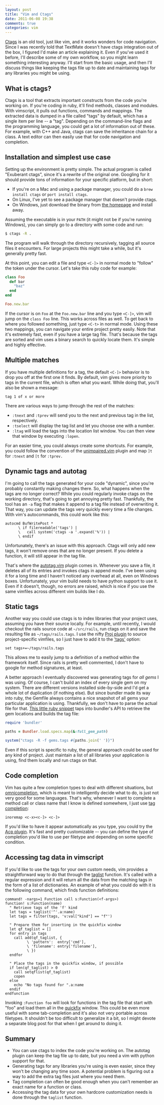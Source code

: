 ```yaml
---
layout: post
title: "Vim and Ctags"
date: 2011-06-08 19:38
comments: true
categories: vim
---
```


[Ctags](http://ctags.sourceforge.net/) is an old tool, just like vim, and it
works wonders for code navigation. Since I was recently told that TextMate
doesn't have ctags integration out of the box, I figured I'd make an article
explaining it. Even if you've used it before, I'll describe some of my own
workflow, so you might learn something interesting anyway. I'll start from the
basic usage, and then I'll discuss things like keeping the tags file up to date
and maintaining tags for any libraries you might be using.

<!-- more -->

## What is ctags?

Ctags is a tool that extracts important constructs from the code you're working
on. If you're coding in ruby, it'll find methods, classes and modules. With
vimscript, it pulls out functions, commands and mappings. The extracted data is
dumped in a file called "tags" by default, which has a single item per line --
a "tag". Depending on the command-line flags and the programming language, you
could get a lot of information out of these. For example, with C++ and Java,
ctags can save the inheritance chain for a class. A text editor can then easily
use that for code navigation and completion.

## Installation and simplest use case

Setting up the environment is pretty simple. The actual program is called
"Exuberant ctags", since it's a rewrite of the original one. Googling for it
should provide tons of information for your specific platform, but in short:

  - If you're on a Mac and using a package manager, you could do a `brew
    install ctags` or `port install ctags`.
  - On Linux, I've yet to see a package manager that doesn't provide ctags.
  - On Windows, just download the binary from
    [the homepage](http://ctags.sourceforge.net/) and install away.

Assuming the executable is in your `PATH` (it might not be if you're running
Windows), you can simply go to a directory with some code and run:

``` bash
$ ctags -R .
```

The program will walk through the directory recursively, tagging all source
files it encounters. For large projects this might take a while, but it's
generally pretty fast.

At this point, you can edit a file and type `<C-]>` in normal mode to "follow"
the token under the cursor. Let's take this ruby code for example:

``` ruby
class Foo
  def bar
    "baz"
  end
end

Foo.new.bar
```

If the cursor is on `Foo` at the `Foo.new.bar` line and you type `<C-]>`, vim
will jump on the `class Foo` line. This works across files as well. To get back
to where you followed something, just type `<C-t>` in normal mode. Using these
two mappings, you can navigate your entire project pretty easily. Note that
it's extremely fast, even if you have a large tag file. That's because the tags
are sorted and vim uses a binary search to quickly locate them. It's simple and
highly effective.

## Multiple matches

If you have multiple definitions for a tag, the default `<C-]>` behavior is to
drop you off at the first one it finds. By default, vim gives more priority to
tags in the current file, which is often what you want. While doing that,
you'll also be shown a message:

```
tag 1 of x or more
```

There are various ways to jump through the rest of the matches:

  - `:tnext` and `:tprev` will send you to the next and previous tag in the
    list, respectively.
  - `:tselect` will display the tag list and let you choose one with a number.
  - `:ltag` will load the tags into the location list window. You can then view
    that window by executing `:lopen`.

For an easier time, you could always create some shortcuts. For example, you
could follow the convention of the
[unimpaired.vim](http://www.vim.org/scripts/script.php?script_id=1590)
plugin and map `]t` for `:tnext` and `[t` for `:tprev.`

## Dynamic tags and autotag

I'm going to call the tags generated for your code "dynamic", since you're
probably constantly making changes there. So, what happens when the tags are no
longer correct? While you could regularly invoke ctags on the working
directory, that's going to get annoying pretty fast. Thankfully, the tool has
an `-a` flag that makes it append to a tag file instead of overwriting it. That
way, you can update the tags very quickly every time a file changes. With vim's
autocommands, this could work like this:

``` vim
autocmd BufWritePost *
      \ if filereadable('tags') |
      \   call system('ctags -a '.expand('%')) |
      \ endif
```

Unfortunately, there's an issue with this approach. Ctags will only add new
tags, it won't remove ones that are no longer present. If you delete a
function, it will still appear in the tag file.

That's where the
[autotag.vim](http://www.vim.org/scripts/script.php?script_id=1343)
plugin comes in. Whenever you save a file, it deletes all of its entries and
invokes ctags in append mode. I've been using it for a long time and I haven't
noticed any overhead at all, even on Windows boxes. Unfortunately, your vim
build needs to have python support to use it. Even if it doesn't, though, no
errors are raised, which is nice if you use the same vimfiles across different
vim builds like I do.

## Static tags

Another way you could use ctags is to index libraries that your project uses,
assuming you have their source locally. For example, until recently, I would
checkout the rails source code at `~/src/rails`, run ctags on it and save the
resulting file as `~/tags/rails.tags`. I use the nifty
[Proj plugin](http://www.vim.org/scripts/script.php?script_id=2719)
to
source project-specific vimfiles, so I just have to add it to the
['tags'](http://vimdoc.sourceforge.net/htmldoc/options.html#%27tags%27)
option:

``` vim
set tags+=~/tags/rails.tags
```

This allows me to easily jump to a definition of a method within the framework
itself. Since rails is pretty well commented, I don't have to google for method
signatures, at least.

A better approach I eventually discovered was generating tags for _all gems_ I
was using. Of course, I can't build an index of every single gem on my system.
There are different versions installed side-by-side and I'd get a whole lot of
duplication (if nothing else). But since bundler made its way into ruby, the
Gemfile always contains a nice snapshot of all gems your particular application
is using. Thankfully, we don't have to parse the actual file for that.
[This little ruby snippet](https://gist.github.com/893236)
taps into bundler's API to retrieve the gem locations and builds the tag file:

``` ruby
require 'bundler'

paths = Bundler.load.specs.map(&:full_gem_path)

system("ctags -R -f gems.tags #{paths.join(' ')}")
```

Even if this script is specific to ruby, the general approach could be used for
any kind of project. Just maintain a list of all libraries your application is
using, find them locally and run ctags on that.

## Code completion

Vim has quite a few completion types to deal with different situations, but
[omnicompletion](http://vimdoc.sourceforge.net/htmldoc/insert.html#compl-omni),
which is meant to intelligently decide what to do, is just not very good for some languages. That's why, whenever I want to complete a method call or class name that I know is defined somewhere, I just use
[tag completion](http://vimdoc.sourceforge.net/htmldoc/insert.html#compl-tag):

``` vim
inoremap <c-x><c-]> <c-]>
```

If you'd like to have it appear automatically as you type, you could try the
[Acp plugin](http://www.vim.org/scripts/script.php?script_id=1879).
It's fast and pretty customizable -- you can define the type of completion
you'd like to use per filetype and depending on some specific condition.

## Accessing tag data in vimscript

If you'd like to use the tags for your own custom needs, vim provides a
straightforward way to do that through the
[taglist](http://vimdoc.sourceforge.net/htmldoc/eval.html#taglist\(\))
function. It's called with a regular expression and it will return all the data
from the matching tags in the form of a list of dictionaries. An example of
what you could do with it is the following command, which finds function
definitions:

``` vim
command! -nargs=1 Function call s:Function(<f-args>)
function! s:Function(name)
  " Retrieve tags of the 'f' kind
  let tags = taglist('^'.a:name)
  let tags = filter(tags, 'v:val["kind"] == "f"')

  " Prepare them for inserting in the quickfix window
  let qf_taglist = []
  for entry in tags
    call add(qf_taglist, {
          \ 'pattern':  entry['cmd'],
          \ 'filename': entry['filename'],
          \ })
  endfor

  " Place the tags in the quickfix window, if possible
  if len(qf_taglist) > 0
    call setqflist(qf_taglist)
    copen
  else
    echo "No tags found for ".a:name
  endif
endfunction
```

Invoking `:Function foo` will look for functions in the tag file that start
with "foo" and load them all in the
[quickfix](http://vimdoc.sourceforge.net/htmldoc/quickfix.html#quickfix)
window. This could be even more useful with some tab-completion and it's also
not very portable across filetypes. It shouldn't be too difficult to generalize
it a bit, so I might devote a separate blog post for that when I get around to
doing it.

## Summary

  - You can use ctags to index the code you're working on. The autotag plugin
    can keep the tag file up to date, but you need a vim with python support
    for that.
  - Generating tags for any libraries you're using is even easier, since they
    won't be changing any time soon. A potential problem is figuring out a way
    to add the extra tag files just where you need them.
  - Tag completion can often be good enough when you can't remember an exact
    name for a function or class.
  - Accessing the tag data for your own hardcore customization needs is done
    through the `taglist` function.
